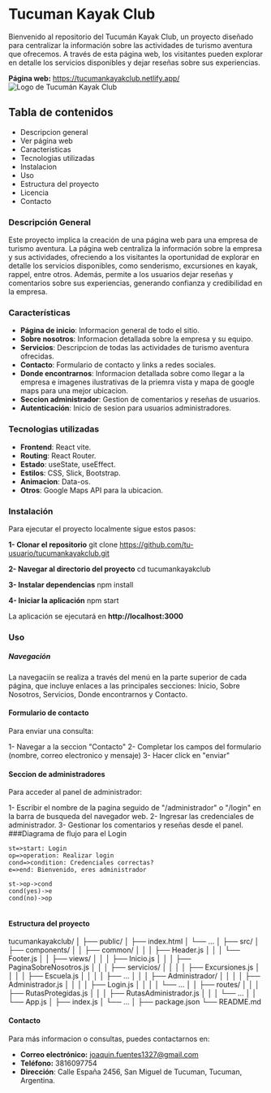 #  Tucuman Kayak Club

Bienvenido al repositorio del Tucumán Kayak Club, un proyecto diseñado para centralizar la información sobre las actividades de turismo aventura que ofrecemos. A través de esta página web, los visitantes pueden explorar en detalle los servicios disponibles y dejar reseñas sobre sus experiencias.

**Página web:** https://tucumankayakclub.netlify.app/
![Logo de Tucumán Kayak Club](./src/assets/logos/logoRojo.png)

## Tabla de contenidos
- Descripcion general
- Ver página web
- Caracteristicas
- Tecnologias utilizadas
- Instalacion
- Uso
- Estructura del proyecto
- Licencia
- Contacto

### Descripción General
Este proyecto implica la creación de una página web para una empresa de turismo aventura. La página web centraliza la información sobre la empresa y sus actividades, ofreciendo a los visitantes la oportunidad de explorar en detalle los servicios disponibles, como senderismo, excursiones en kayak, rappel, entre otros. Además, permite a los usuarios dejar reseñas y comentarios sobre sus experiencias, generando confianza y credibilidad en la empresa.
### Características

- **Página de inicio**: Informacion general de todo el sitio.
- **Sobre nosotros**: Informacion detallada sobre la empresa y su equipo.
- **Servicios**: Descripcion de todas las actividades de turismo aventura ofrecidas.
- **Contacto**: Formulario de contacto y links a redes sociales.
- **Donde encontrarnos**: Informacion detallada sobre como llegar a la empresa e imagenes ilustrativas de la priemra vista y mapa de google maps para una mejor ubicacion.
- **Seccion administrador**: Gestion de comentarios y reseñas de usuarios.
- **Autenticación**: Inicio de sesion para usuarios administradores.

### Tecnologias utilizadas

- **Frontend**: React vite.
- **Routing**: React Router.
- **Estado**: useState, useEffect.
- **Estilos**: CSS, Slick, Bootstrap.
- **Animacion**: Data-os.
- **Otros**: Google Maps API para la ubicacion.

### Instalación
Para ejecutar el proyecto localmente sigue estos pasos:

**1- Clonar el repositorio**
git clone https://github.com/tu-usuario/tucumankayakclub.git

**2- Navegar al directorio del proyecto**
cd tucumankayakclub

**3- Instalar dependencias**
npm install

**4- Iniciar la aplicación**
npm start

La aplicación se ejecutará en **http://localhost:3000**

### Uso

##### Navegación

La navegaciín se realiza a través del menú en la parte superior de cada página, que incluye enlaces a las principales secciones: Inicio, Sobre Nosotros, Servicios, Donde encontrarnos y Contacto.

#### Formulario de contacto

Para enviar una consulta:

1- Navegar a la seccion "Contacto"
2- Completar los campos del formulario (nombre, correo electronico y mensaje)
3- Hacer click en "enviar"

#### Seccion de administradores

Para acceder al panel de administrador:

1- Escribir el nombre de la pagina seguido de "/administrador" o "/login" en la barra de busqueda del navegador web.
2- Ingresar las credenciales de administrador.
3- Gestionar los comentarios y reseñas desde el panel.
###Diagrama de flujo para el Login

```flow
st=>start: Login
op=>operation: Realizar login
cond=>condition: Credenciales correctas?
e=>end: Bienvenido, eres administrador

st->op->cond
cond(yes)->e
cond(no)->op
```
```
```
#### Estructura del proyecto

tucumankayakclub/
│
├── public/
│   ├── index.html
│   └── ...
│
├── src/
│   ├── components/
│   │   ├── common/
│   │   │   ├── Header.js
│   │   │   └── Footer.js
│   │   ├── views/
│   │   │   ├── Inicio.js
│   │   │   ├── PaginaSobreNosotros.js
│   │   │   ├── servicios/
│   │   │   │   ├── Excursiones.js
│   │   │   │   ├── Escuela.js
│   │   │   │   ├── ...
│   │   │   ├── Administrador/
│   │   │   │   ├── Administrador.js
│   │   │   │   ├── Login.js
│   │   │   │   └── ...
│   │   ├── routes/
│   │   │   ├── RutasProtegidas.js
│   │   │   ├── RutasAdministrador.js
│   │   │   └── ...
│   │   └── App.js
│   ├── index.js
│   └── ...
│
├── package.json
└── README.md

#### Contacto

Para más informacion o consultas, puedes contactarnos en:

-  **Correo electrónico:** joaquin.fuentes1327@gmail.com
- **Teléfono:** 3816097754
- **Dirección**: Calle España 2456, San Miguel de Tucuman, Tucuman, Argentina.


